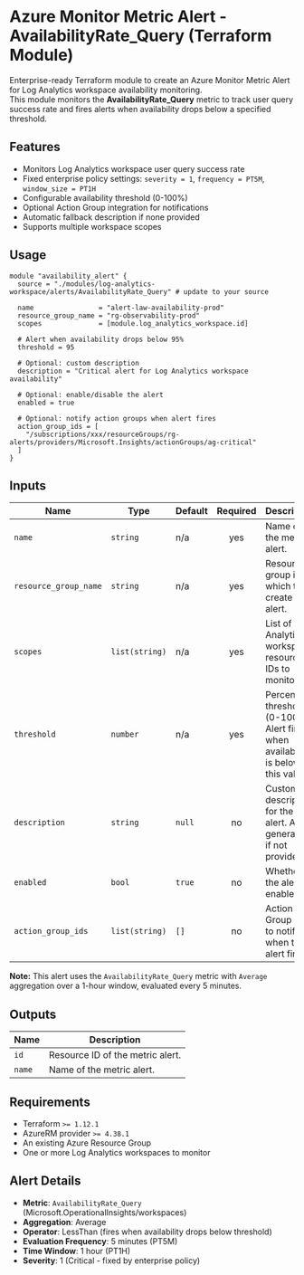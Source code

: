 # Azure Monitor Metric Alert - AvailabilityRate_Query (Terraform Module)

Enterprise-ready Terraform module to create an Azure Monitor Metric Alert for Log Analytics workspace availability monitoring.  
This module monitors the **AvailabilityRate_Query** metric to track user query success rate and fires alerts when availability drops below a specified threshold.

## Features
- Monitors Log Analytics workspace user query success rate
- Fixed enterprise policy settings: `severity = 1`, `frequency = PT5M`, `window_size = PT1H`
- Configurable availability threshold (0-100%)
- Optional Action Group integration for notifications
- Automatic fallback description if none provided
- Supports multiple workspace scopes

## Usage

```hcl
module "availability_alert" {
  source = "./modules/log-analytics-workspace/alerts/AvailabilityRate_Query" # update to your source

  name                = "alert-law-availability-prod"
  resource_group_name = "rg-observability-prod"
  scopes              = [module.log_analytics_workspace.id]
  
  # Alert when availability drops below 95%
  threshold = 95
  
  # Optional: custom description
  description = "Critical alert for Log Analytics workspace availability"
  
  # Optional: enable/disable the alert
  enabled = true
  
  # Optional: notify action groups when alert fires
  action_group_ids = [
    "/subscriptions/xxx/resourceGroups/rg-alerts/providers/Microsoft.Insights/actionGroups/ag-critical"
  ]
}
```

## Inputs

| Name                  | Type          | Default | Required | Description                                                     |
| --------------------- | ------------- | ------- | :------: | --------------------------------------------------------------- |
| `name`                | `string`      | n/a     |    yes   | Name of the metric alert.                                       |
| `resource_group_name` | `string`      | n/a     |    yes   | Resource group in which to create the alert.                   |
| `scopes`              | `list(string)`| n/a     |    yes   | List of Log Analytics workspace resource IDs to monitor.       |
| `threshold`           | `number`      | n/a     |    yes   | Percentage threshold (0-100). Alert fires when availability is below this value. |
| `description`         | `string`      | `null`  |    no    | Custom description for the alert. Auto-generated if not provided. |
| `enabled`             | `bool`        | `true`  |    no    | Whether the alert is enabled.                                  |
| `action_group_ids`    | `list(string)`| `[]`    |    no    | Action Group IDs to notify when the alert fires.              |

**Note:** This alert uses the `AvailabilityRate_Query` metric with `Average` aggregation over a 1-hour window, evaluated every 5 minutes.

## Outputs

| Name   | Description                   |
| ------ | ----------------------------- |
| `id`   | Resource ID of the metric alert. |
| `name` | Name of the metric alert.    |

## Requirements
- Terraform `>= 1.12.1`
- AzureRM provider `>= 4.38.1`
- An existing Azure Resource Group
- One or more Log Analytics workspaces to monitor

## Alert Details
- **Metric**: `AvailabilityRate_Query` (Microsoft.OperationalInsights/workspaces)
- **Aggregation**: Average
- **Operator**: LessThan (fires when availability drops below threshold)
- **Evaluation Frequency**: 5 minutes (PT5M)
- **Time Window**: 1 hour (PT1H)
- **Severity**: 1 (Critical - fixed by enterprise policy) 